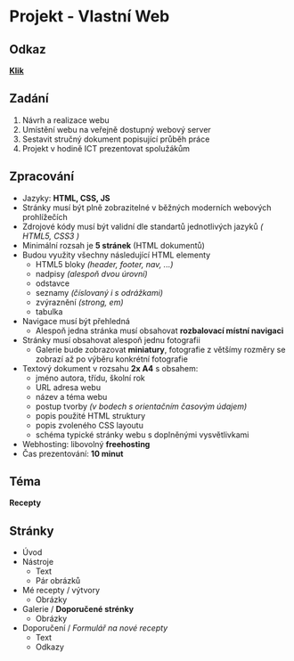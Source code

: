 # Projekt - Vlastní Web

## Odkaz

[**Klik**](http://peceni.jednoduse.cz)

## Zadání

1. Návrh a realizace webu
2. Umístění webu na veřejně dostupný webový server
3. Sestavit stručný dokument popisující průběh práce
4. Projekt v hodině ICT prezentovat spolužákům

## Zpracování

- Jazyky: **HTML, CSS, JS**
- Stránky musí být plně zobrazitelné v běžných moderních webových prohlížečích
- Zdrojové kódy musí být validní dle standartů jednotlivých jazyků _( HTML5, CSS3 )_
- Minimální rozsah je **5 stránek** (HTML dokumentů)
- Budou využity všechny následující HTML elementy
  - HTML5 bloky _(header, footer, nav, ...)_
  - nadpisy _(alespoň dvou úrovní)_
  - odstavce
  - seznamy _(číslovaný i s odrážkami)_
  - zvýraznění _(strong, em)_
  - tabulka
- Navigace musí být přehledná
  - Alespoň jedna stránka musí obsahovat **rozbalovací místní navigaci**
- Stránky musí obsahovat alespoň jednu fotografii
  - Galerie bude zobrazovat **miniatury**, fotografie z většímy rozměry se zobrazí až po výběru konkrétní fotografie
- Textový dokument v rozsahu **2x A4** s obsahem:
  - jméno autora, třídu, školní rok
  - URL adresa webu
  - název a téma webu
  - postup tvorby _(v bodech s orientačním časovým údajem)_
  - popis použité HTML struktury
  - popis zvoleného CSS layoutu
  - schéma typické stránky webu s doplněnými vysvětlivkami
- Webhosting: libovolný **freehosting**
- Čas prezentování: **10 minut**

## Téma

**Recepty**

## Stránky

- Úvod
- Nástroje
  - Text
  - Pár obrázků
- Mé recepty / výtvory
  - Obrázky
- Galerie / **Doporučené strénky**
  - Obrázky
- Doporučení / _Formulář na nové recepty_
  - Text
  - Odkazy
